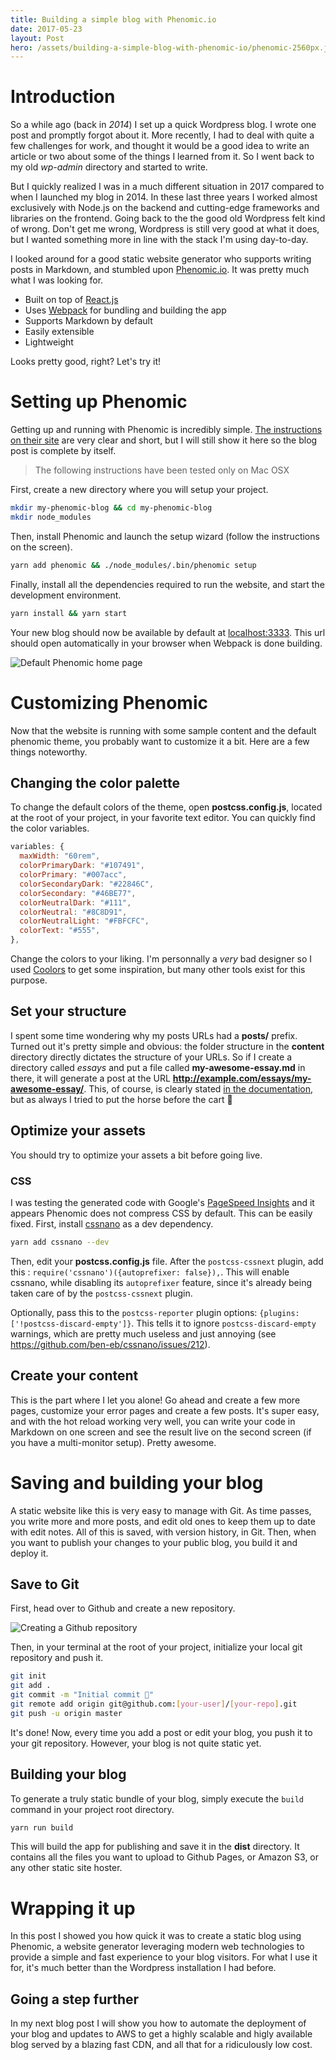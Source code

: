 ```yaml
---
title: Building a simple blog with Phenomic.io
date: 2017-05-23
layout: Post
hero: /assets/building-a-simple-blog-with-phenomic-io/phenomic-2560px.jpg
---
```


# Introduction

So a while ago (back in *2014*) I set up a quick Wordpress blog. I wrote one post and promptly forgot about it. More recently, I had to deal with quite a few challenges for work, and thought it would be a good idea to write an article or two about some of the things I learned from it. So I went back to my old *wp-admin* directory and started to write.

But I quickly realized I was in a much different situation in 2017 compared to when I launched my blog in 2014. In these last three years I worked almost exclusively with Node.js on the backend and cutting-edge frameworks and libraries on the frontend. Going back to the the good old Wordpress felt kind of wrong. Don't get me wrong, Wordpress is still very good at what it does, but I wanted something more in line with the stack I'm using day-to-day.

I looked around for a good static website generator who supports writing posts in Markdown, and stumbled upon [Phenomic.io](https://phenomic.io). It was pretty much what I was looking for.

- Built on top of [React.js](https://facebook.github.io/react/)
- Uses [Webpack](https://webpack.github.io/) for bundling and building the app
- Supports Markdown by default
- Easily extensible
- Lightweight

Looks pretty good, right? Let's try it!

# Setting up Phenomic

Getting up and running with Phenomic is incredibly simple. [The instructions on their site](https://phenomic.io/docs/setup/) are very clear and short, but I will still show it here so the blog post is complete by itself.

> The following instructions have been tested only on Mac OSX

First, create a new directory where you will setup your project.

```bash
mkdir my-phenomic-blog && cd my-phenomic-blog
mkdir node_modules
```

Then, install Phenomic and launch the setup wizard (follow the instructions on the screen).

```bash
yarn add phenomic && ./node_modules/.bin/phenomic setup
```

Finally, install all the dependencies required to run the website, and start the development environment.

```bash
yarn install && yarn start
```

Your new blog should now be available by default at [localhost:3333](http://localhost:3333). This url should open automatically in your browser when Webpack is done building.

![Default Phenomic home page](/assets/building-a-simple-blog-with-phenomic-io/phenomic-900px-optimized.png)

# Customizing Phenomic

Now that the website is running with some sample content and the default phenomic theme, you probably want to customize it a bit. Here are a few things noteworthy.

## Changing the color palette

To change the default colors of the theme, open **postcss.config.js**, located at the root of your project, in your favorite text editor. You can quickly find the color variables.

```javascript
variables: {
  maxWidth: "60rem",
  colorPrimaryDark: "#107491",
  colorPrimary: "#007acc",
  colorSecondaryDark: "#22846C",
  colorSecondary: "#46BE77",
  colorNeutralDark: "#111",
  colorNeutral: "#8C8D91",
  colorNeutralLight: "#FBFCFC",
  colorText: "#555",
},
```

Change the colors to your liking. I'm personnally a *very* bad designer so I used [Coolors](https://coolors.co/app) to get some inspiration, but many other tools exist for this purpose.

## Set your structure

I spent some time wondering why my posts URLs had a **posts/** prefix. Turned out it's pretty simple and obvious: the folder structure in the **content** directory directly dictates the structure of your URLs. So if I create a directory called *essays* and put a file called **my-awesome-essay.md** in there, it will generate a post at the URL **http://example.com/essays/my-awesome-essay/**. This, of course, is clearly stated [in the documentation](https://phenomic.io/docs/getting-started/#where-can-i-find-my-new-page), but as always I tried to put the horse before the cart 🐴

## Optimize your assets

You should try to optimize your assets a bit before going live.

### CSS

I was testing the generated code with Google's [PageSpeed Insights](https://developers.google.com/speed/pagespeed/insights/) and it appears Phenomic does not compress CSS by default. This can be easily fixed. First, install [cssnano](http://cssnano.co/) as a dev dependency.

```bash
yarn add cssnano --dev
```

Then, edit your **postcss.config.js** file. After the `postcss-cssnext` plugin, add this : `require('cssnano')({autoprefixer: false}),`. This will enable cssnano, while disabling its `autoprefixer` feature, since it's already being taken care of by the `postcss-cssnext` plugin. 

Optionally, pass this to the `postcss-reporter` plugin options: `{plugins: ['!postcss-discard-empty']}`. This tells it to ignore `postcss-discard-empty` warnings, which are pretty much useless and just annoying (see https://github.com/ben-eb/cssnano/issues/212).

## Create your content

This is the part where I let you alone! Go ahead and create a few more pages, customize your error pages and create a few posts. It's super easy, and with the hot reload working very well, you can write your code in Markdown on one screen and see the result live on the second screen (if you have a multi-monitor setup). Pretty awesome.

# Saving and building your blog

A static website like this is very easy to manage with Git. As time passes, you write more and more posts, and edit old ones to keep them up to date with edit notes. All of this is saved, with version history, in Git. Then, when you want to publish your changes to your public blog, you build it and deploy it.

## Save to Git

First, head over to Github and create a new repository. 

![Creating a Github repository](/assets/building-a-simple-blog-with-phenomic-io/github-create-repository.png)

Then, in your terminal at the root of your project, initialize your local git repository and push it.

```bash
git init
git add .
git commit -m "Initial commit 🚀"
git remote add origin git@github.com:[your-user]/[your-repo].git
git push -u origin master
```

It's done! Now, every time you add a post or edit your blog, you push it to your git repository. However, your blog is not quite static yet.

## Building your blog

To generate a truly static bundle of your blog, simply execute the `build` command in your project root directory.

```bash
yarn run build
```

This will build the app for publishing and save it in the **dist** directory. It contains all the files you want to upload to Github Pages, or Amazon S3, or any other static site hoster.

# Wrapping it up

In this post I showed you how quick it was to create a static blog using Phenomic, a website generator leveraging modern web technologies to provide a simple and fast experience to your blog visitors. For what I use it for, it's much better than the Wordpress installation I had before.

## Going a step further

In my next blog post I will show you how to automate the deployment of your blog and updates to AWS to get a highly scalable and higly available blog served by a blazing fast CDN, and all that for a ridiculously low cost.
